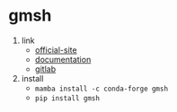 # gmsh

1. link
   * [official-site](https://gmsh.info/)
   * [documentation](https://gmsh.info/doc/texinfo/gmsh.html)
   * [gitlab](https://gitlab.onelab.info/gmsh/gmsh)
2. install
   * `mamba install -c conda-forge gmsh`
   * `pip install gmsh`
